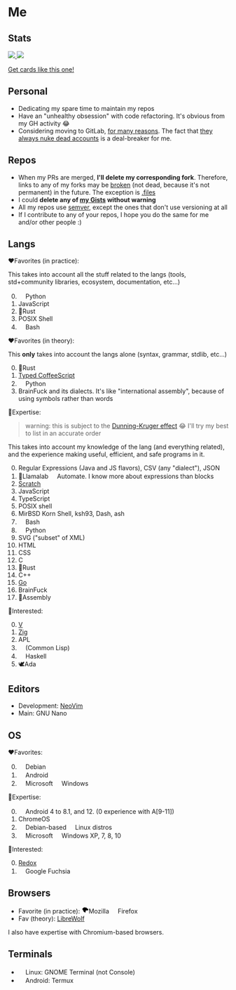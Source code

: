 # Me

## Stats

<a href=https://github.com/Rudxain#gh-light-mode-only>
	<img
		src=https://github-readme-stats.vercel.app/api?username=Rudxain&show_icons=true&hide_rank=true#gh-light-mode-only
		loading=lazy
	>
</a>
<a href=https://github.com/Rudxain#gh-dark-mode-only>
	<img
		src=https://github-readme-stats.vercel.app/api?username=Rudxain&show_icons=true&hide_rank=true&theme=github_dark#gh-dark-mode-only
		loading=lazy
	>
</a>

[Get cards like this one!](https://github.com/anuraghazra/github-readme-stats)

## Personal

- Dedicating my spare time to maintain my repos
- Have an "unhealthy obsession" with code refactoring. It's obvious from my GH activity 😂
- Considering moving to GitLab, [for many reasons](https://gavinhoward.com/2020/04/i-am-moving-away-from-github).
The fact that [they always nuke dead accounts](https://about.gitlab.com/privacy/#how-does-gitLab-secure-my-personal-data) is a deal-breaker for me.

## Repos

- When my PRs are merged, **I'll delete my corresponding fork**. Therefore, links to any of my forks may be [broken](https://en.wikipedia.org/wiki/Link_rot) (not dead, because it's not permanent) in the future. The exception is [.files](https://github.com/Rudxain/dotfiles)
- I could **delete any of [my Gists](https://gist.github.com/Rudxain) without warning**
- All my repos use [semver](https://semver.org), except the ones that don't use versioning at all
- If I contribute to any of your repos, I hope you do the same for me and/or other people :)

## Langs

❤Favorites (in practice):

This takes into account all the stuff related to the langs (tools, std+community libraries, ecosystem, documentation, etc...)

0. <img src=https://s3.dualstack.us-east-2.amazonaws.com/pythondotorg-assets/media/files/python-logo-only.svg width=16em height=16em loading=lazy>Python
1. JavaScript
2. 🦀Rust
3. POSIX Shell
4. <img src=https://raw.githubusercontent.com/odb/official-bash-logo/master/assets/Logos/Icons/SVG/16x16.svg width=16em height=16em loading=lazy>Bash

❤Favorites (in theory):

This **only** takes into account the langs alone (syntax, grammar, stdlib, etc...)

0. 🦀Rust
1. [Typed CoffeeScript](https://github.com/mizchi/TypedCoffeeScript)
2. <img src=https://s3.dualstack.us-east-2.amazonaws.com/pythondotorg-assets/media/files/python-logo-only.svg width=16em height=16em loading=lazy>Python
3. BrainFuck and its dialects. It's like "international assembly", because of using symbols rather than words

🧠Expertise:

> warning: this is subject to the [Dunning-Kruger effect](https://en.wikipedia.org/wiki/Dunning%E2%80%93Kruger_effect) 😂
> I'll try my best to list in an accurate order

This takes into account my knowledge of the lang (and everything related), and the experience making useful, efficient, and safe programs in it.

0. Regular Expressions (Java and JS flavors), CSV (any "dialect"), JSON
1. 🦙Llamalab <img src=https://llamalab.com/img/automate/ic_launcher-128.png width=16em height=16em loading=lazy>Automate. I know more about expressions than blocks
2. [Scratch](https://scratch.mit.edu)
3. JavaScript
4. TypeScript
5. POSIX shell
6. MirBSD Korn Shell, ksh93, Dash, ash
7. <img src=https://raw.githubusercontent.com/odb/official-bash-logo/master/assets/Logos/Icons/SVG/16x16.svg width=16em height=16em loading=lazy>Bash
8. <img src=https://s3.dualstack.us-east-2.amazonaws.com/pythondotorg-assets/media/files/python-logo-only.svg width=16em height=16em loading=lazy>Python
9. SVG ("subset" of XML)
10. HTML
11. CSS
12. C
13. 🦀Rust
14. C++
15. [Go](https://github.com/golang/go)
16. BrainFuck
17. 💾Assembly

👀Interested:

0. [V](https://github.com/vlang/v)
1. [Zig](https://github.com/ziglang/zig)
2. APL
3. <img src=https://upload.wikimedia.org/wikipedia/commons/4/48/Lisp_logo.svg width=16em height=16em loading=lazy>(Common Lisp)
4. <img src=https://evenmere.org/~bts/haskell-logo/logo-0.svg width=16em height=16em loading=lazy>Haskell
5. 🕊Ada

## Editors

- Development: [NeoVim](https://github.com/neovim/neovim)
- Main: GNU Nano

## OS

❤Favorites:

0. <img src=https://www.debian.org/logos/openlogo-nd.svg width=16em height=16em loading=lazy>Debian
1. <img src=https://upload.wikimedia.org/wikipedia/commons/e/e0/Android_robot_%282014-2019%29.svg width=16em height=16em loading=lazy>Android
2. <img src=https://upload.wikimedia.org/wikipedia/commons/2/25/Microsoft_icon.svg width=16em height=16em loading=lazy>Microsoft <img src=https://upload.wikimedia.org/wikipedia/commons/4/48/Windows_logo_-_2012_%28dark_blue%29.svg width=16em height=16em loading=lazy>Windows

🧠Expertise:

0. <img src=https://upload.wikimedia.org/wikipedia/commons/e/e0/Android_robot_%282014-2019%29.svg width=16em height=16em loading=lazy>Android 4 to 8.1, and 12. (0 experience with A\[9-11])
1. ChromeOS
2. <img src=https://www.debian.org/logos/openlogo-nd.svg width=16em height=16em loading=lazy>Debian-based <img src=https://upload.wikimedia.org/wikipedia/commons/3/3c/TuxFlat.svg width=16em height=16em loading=lazy>Linux distros
3. <img src=https://upload.wikimedia.org/wikipedia/commons/2/25/Microsoft_icon.svg width=16em height=16em loading=lazy>Microsoft <img src=https://upload.wikimedia.org/wikipedia/commons/4/48/Windows_logo_-_2012_%28dark_blue%29.svg width=16em height=16em loading=lazy>Windows XP, 7, 8, 10

👀Interested:

0. [Redox](https://www.redox-os.org)
1. <img src=https://upload.wikimedia.org/wikipedia/commons/5/53/Google_%22G%22_Logo.svg width=16em height=16em loading=lazy>Google Fuchsia

## Browsers

- Favorite (in practice): <img src=https://raw.githubusercontent.com/mdn/yari/2720d1f9998be94428a822dcc06946d6a53879d0/client/src/assets/dino.svg width=16em height=16em loading=lazy>Mozilla <img src=https://upload.wikimedia.org/wikipedia/commons/a/a0/Firefox_logo%2C_2019.svg width=16em height=16em loading=lazy>Firefox
- Fav (theory): [LibreWolf](https://librewolf.net)

I also have expertise with Chromium-based browsers.

## Terminals

- <img src=https://upload.wikimedia.org/wikipedia/commons/3/3c/TuxFlat.svg width=16em height=16em loading=lazy>Linux: GNOME Terminal (not Console)
- <img src=https://upload.wikimedia.org/wikipedia/commons/e/e0/Android_robot_%282014-2019%29.svg width=16em height=16em loading=lazy>Android: Termux

<!-- template: <img src= width=16em height=16em loading=lazy> -->
